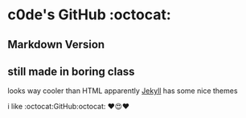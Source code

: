 # c0de's GitHub :octocat:

## Markdown Version

## still made in boring class

looks way cooler than HTML
apparently [Jekyll](https://jekyllrb.com/) has some nice themes

i like :octocat:GitHub:octocat: :heart::heart_eyes::heart: 
